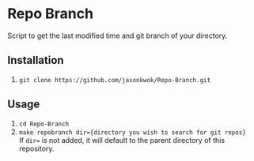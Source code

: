 # Repo Branch
Script to get the last modified time and git branch of your directory. 

## Installation 
1. `git clone https://github.com/jasonkwok/Repo-Branch.git`

## Usage 
1. `cd Repo-Branch` 
2. `make repobranch dir={directory you wish to search for git repos}` <br> 
If `dir=` is not added, it will default to the parent directory of this repository. 


